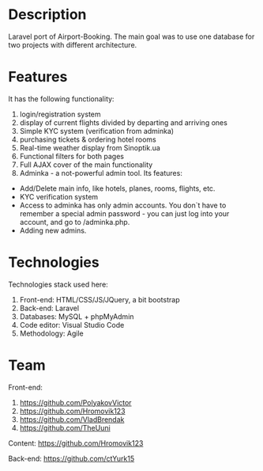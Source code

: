 # Description
Laravel port of Airport-Booking. The main goal was to use one database for two projects with different architecture.

# Features
It has the following functionality:
1. login/registration system
1. display of current flights divided by departing and arriving ones
1. Simple KYC system (verification from adminka)
1. purchasing tickets & ordering hotel rooms
1. Real-time weather display from Sinoptik.ua
1. Functional filters for both pages
1. Full AJAX cover of the main functionality
1. Adminka - a not-powerful admin tool. Its features:
* Add/Delete main info, like hotels, planes, rooms, flights, etc.
* KYC verification system
* Access to adminka has only admin accounts. You don`t have to remember a special admin password - you can just log into your account,
and go to /adminka.php.
* Adding new admins. 

# Technologies
Technologies stack used here:
1. Front-end: HTML/CSS/JS/JQuery, a bit bootstrap
1. Back-end: Laravel
1. Databases: MySQL + phpMyAdmin
1. Code editor: Visual Studio Code
1. Methodology: Agile

# Team
Front-end: 
1. https://github.com/PolyakovVictor
1. https://github.com/Hromovik123
1. https://github.com/VladBrendak
1. https://github.com/TheUuni

Content: https://github.com/Hromovik123

Back-end: https://github.com/ctYurk15
